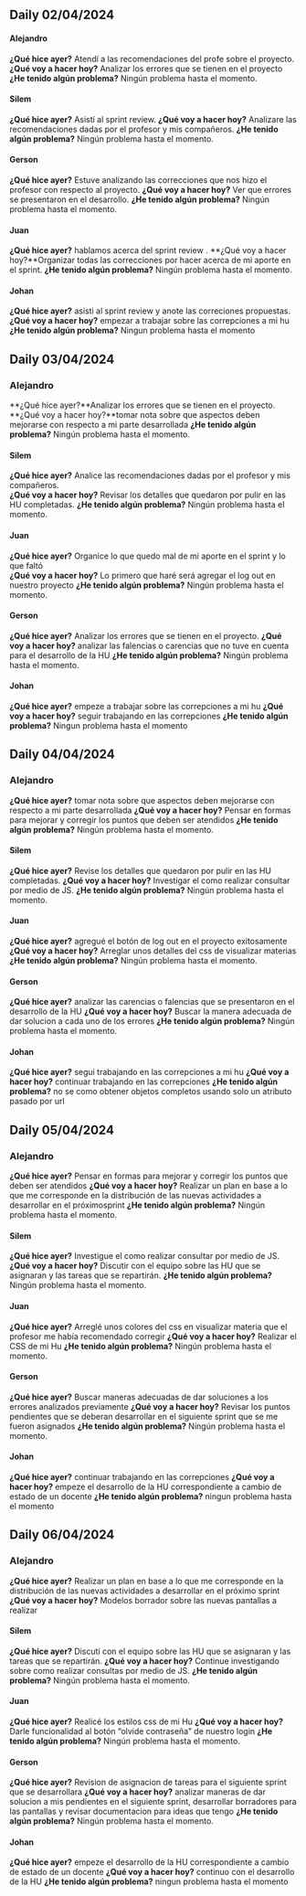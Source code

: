 ## Daily 02/04/2024

#### Alejandro

**¿Qué hice ayer?** Atendí a las recomendaciones del profe sobre el proyecto.
**¿Qué voy a hacer hoy?** Analizar los errores que se tienen en el proyecto
**¿He tenido algún problema?** Ningún problema hasta el momento.

#### Silem
**¿Qué hice ayer?** Asistí al sprint review. 
**¿Qué voy a hacer hoy?** Analizare las recomendaciones dadas por el profesor y mis compañeros. 
**¿He tenido algún problema?** Ningún problema hasta el momento.

#### Gerson

**¿Qué hice ayer?** Estuve analizando las correcciones que nos hizo el profesor con respecto al proyecto. 
**¿Qué voy a hacer hoy?** Ver que errores se presentaron en el desarrollo.
**¿He tenido algún problema?** Ningún problema hasta el momento.

#### Juan 
**¿Qué hice ayer?** hablamos acerca del sprint review . 
**¿Qué voy a hacer hoy?**Organizar todas las correcciones por hacer acerca de mi aporte en el sprint. 
**¿He tenido algún problema?** Ningún problema hasta el momento.

#### Johan

**¿Qué hice ayer?** asisti al sprint review y anote las correciones propuestas.
**¿Qué voy a hacer hoy?** empezar a trabajar sobre las correpciones a mi hu
**¿He tenido algún problema?** Ningun problema hasta el momento


## Daily 03/04/2024


### Alejandro
**¿Qué hice ayer?**Analizar los errores que se tienen en el proyecto. 
**¿Qué voy a hacer hoy?**tomar nota sobre que aspectos deben mejorarse con respecto a mi parte desarrollada
**¿He tenido algún problema?** Ningún problema hasta el momento.


#### Silem
**¿Qué hice ayer?** Analice las recomendaciones dadas por el profesor y mis compañeros.  
**¿Qué voy a hacer hoy?** Revisar los detalles que quedaron por pulir en las HU completadas. 
**¿He tenido algún problema?** Ningún problema hasta el momento.

#### Juan 
**¿Qué hice ayer?** Organice lo que quedo mal de mi aporte en el sprint y lo que faltó   
**¿Qué voy a hacer hoy?** Lo primero que haré será agregar el log out en nuestro proyecto 
**¿He tenido algún problema?** Ningún problema hasta el momento.

#### Gerson

**¿Qué hice ayer?**  Analizar los errores que se tienen en el proyecto.
**¿Qué voy a hacer hoy?** analizar las falencias o carencias que no tuve en cuenta para el desarrollo de la HU
**¿He tenido algún problema?** Ningún problema hasta el momento.

#### Johan

**¿Qué hice ayer?** empeze a trabajar sobre las correpciones a mi hu
**¿Qué voy a hacer hoy?** seguir trabajando en las correpciones
**¿He tenido algún problema?** Ningun problema hasta el momento


## Daily 04/04/2024

### Alejandro
**¿Qué hice ayer?**  tomar nota sobre que aspectos deben mejorarse con respecto a mi parte desarrollada
**¿Qué voy a hacer hoy?**  Pensar en formas para mejorar y corregir los puntos que deben ser atendidos
**¿He tenido algún problema?** Ningún problema hasta el momento.

#### Silem
**¿Qué hice ayer?**  Revise los detalles que quedaron por pulir en las HU completadas. 
**¿Qué voy a hacer hoy?** Investigar el como realizar consultar por medio de JS. 
**¿He tenido algún problema?** Ningún problema hasta el momento.

#### Juan 
**¿Qué hice ayer?** agregué el botón de log out en el proyecto exitosamente  
**¿Qué voy a hacer hoy?** Arreglar unos detalles del css de visualizar materias 
**¿He tenido algún problema?** Ningún problema hasta el momento.


#### Gerson

**¿Qué hice ayer?**   analizar las carencias o falencias que se presentaron en el desarrollo de la HU
**¿Qué voy a hacer hoy?** Buscar la manera adecuada de dar solucion a cada uno de los errores
**¿He tenido algún problema?** Ningún problema hasta el momento.

#### Johan

**¿Qué hice ayer?** segui trabajando en las correpciones a mi hu
**¿Qué voy a hacer hoy?** continuar trabajando en las correpciones
**¿He tenido algún problema?** no se como obtener objetos completos usando solo un atributo pasado por url


## Daily 05/04/2024

### Alejandro
**¿Qué hice ayer?** Pensar en formas para mejorar y corregir los puntos que deben ser atendidos
**¿Qué voy a hacer hoy?**  Realizar un plan en base a lo que me corresponde en la distribución de las nuevas actividades a desarrollar en el próximosprint
**¿He tenido algún problema?** Ningún problema hasta el momento.

#### Silem
**¿Qué hice ayer?**  Investigue el como realizar consultar por medio de JS. 
**¿Qué voy a hacer hoy?** Discutir con el equipo sobre las HU que se asignaran y las tareas que se repartirán.
**¿He tenido algún problema?** Ningún problema hasta el momento.

#### Juan 
**¿Qué hice ayer?** Arreglé unos colores del css en visualizar materia que el profesor me había recomendado corregir 
**¿Qué voy a hacer hoy?** Realizar el CSS de mi Hu 
**¿He tenido algún problema?** Ningún problema hasta el momento.

#### Gerson

**¿Qué hice ayer?**  Buscar maneras adecuadas de dar soluciones a los errores analizados previamente
**¿Qué voy a hacer hoy?** Revisar los puntos pendientes que se deberan desarrollar en el siguiente sprint que se me fueron asignados
**¿He tenido algún problema?** Ningún problema hasta el momento.

#### Johan

**¿Qué hice ayer?** continuar trabajando en las correpciones
**¿Qué voy a hacer hoy?** empeze el desarrollo de la HU correspondiente a cambio de estado de un docente
**¿He tenido algún problema?** ningun problema hasta el momento

## Daily 06/04/2024

### Alejandro
**¿Qué hice ayer?**  Realizar un plan en base a lo que me corresponde en la distribución de las nuevas actividades a desarrollar en el próximo sprint
**¿Qué voy a hacer hoy?**  Modelos borrador sobre las nuevas pantallas a realizar


#### Silem
**¿Qué hice ayer?** Discutí con el equipo sobre las HU que se asignaran y las tareas que se repartirán.
**¿Qué voy a hacer hoy?** Continue investigando sobre como realizar consultas por medio de JS. 
**¿He tenido algún problema?** Ningún problema hasta el momento.

#### Juan 
**¿Qué hice ayer?** Realicé los estilos css de mi Hu 
**¿Qué voy a hacer hoy?**
Darle funcionalidad al botón “olvide contraseña” de nuestro login 
**¿He tenido algún problema?** Ningún problema hasta el momento.

#### Gerson

**¿Qué hice ayer?**  Revision de asignacion de tareas para el siguiente sprint que se desarrollara
**¿Qué voy a hacer hoy?** analizar maneras de dar solucion a mis pendientes en el siguiente sprint, desarrollar borradores para las pantallas y revisar documentacion para ideas que tengo
**¿He tenido algún problema?** Ningún problema hasta el momento.

#### Johan

**¿Qué hice ayer?** empeze el desarrollo de la HU correspondiente a cambio de estado de un docente
**¿Qué voy a hacer hoy?** continuo con el desarrollo de la HU
**¿He tenido algún problema?** ningun problema hasta el momento
